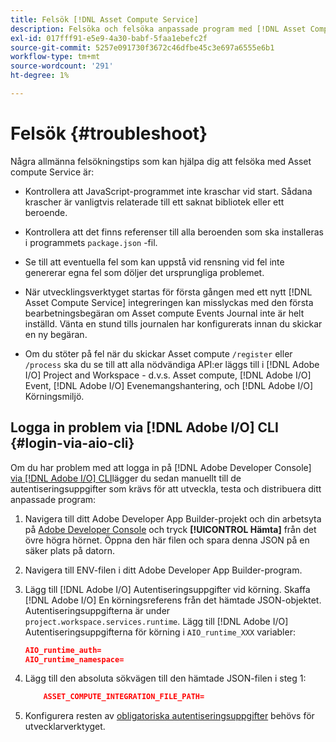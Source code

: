 ```yaml
---
title: Felsök [!DNL Asset Compute Service]
description: Felsöka och felsöka anpassade program med [!DNL Asset Compute Service].
exl-id: 017fff91-e5e9-4a30-babf-5faa1ebefc2f
source-git-commit: 5257e091730f3672c46dfbe45c3e697a6555e6b1
workflow-type: tm+mt
source-wordcount: '291'
ht-degree: 1%

---
```


# Felsök {#troubleshoot}

Några allmänna felsökningstips som kan hjälpa dig att felsöka med Asset compute Service är:

* Kontrollera att JavaScript-programmet inte kraschar vid start. Sådana krascher är vanligtvis relaterade till ett saknat bibliotek eller ett beroende.
* Kontrollera att det finns referenser till alla beroenden som ska installeras i programmets `package.json` -fil.
* Se till att eventuella fel som kan uppstå vid rensning vid fel inte genererar egna fel som döljer det ursprungliga problemet.

* När utvecklingsverktyget startas för första gången med ett nytt [!DNL Asset Compute Service] integreringen kan misslyckas med den första bearbetningsbegäran om Asset compute Events Journal inte är helt inställd. Vänta en stund tills journalen har konfigurerats innan du skickar en ny begäran.
* Om du stöter på fel när du skickar Asset compute `/register` eller `/process` ska du se till att alla nödvändiga API:er läggs till i [!DNL Adobe I/O] Project and Workspace - d.v.s. Asset compute, [!DNL Adobe I/O] Event, [!DNL Adobe I/O] Evenemangshantering, och [!DNL Adobe I/O] Körningsmiljö.

## Logga in problem via [!DNL Adobe I/O] CLI {#login-via-aio-cli}

Om du har problem med att logga in på [!DNL Adobe Developer Console] [via [!DNL Adobe I/O] CLI](https://developer.adobe.com/app-builder/docs/getting_started/first_app/#3-signing-in-from-cli)lägger du sedan manuellt till de autentiseringsuppgifter som krävs för att utveckla, testa och distribuera ditt anpassade program:

1. Navigera till ditt Adobe Developer App Builder-projekt och din arbetsyta på [Adobe Developer Console](https://console.adobe.io/) och tryck **[!UICONTROL Hämta]** från det övre högra hörnet. Öppna den här filen och spara denna JSON på en säker plats på datorn.

1. Navigera till ENV-filen i ditt Adobe Developer App Builder-program.

1. Lägg till [!DNL Adobe I/O] Autentiseringsuppgifter vid körning. Skaffa [!DNL Adobe I/O] En körningsreferens från det hämtade JSON-objektet. Autentiseringsuppgifterna är under `project.workspace.services.runtime`. Lägg till [!DNL Adobe I/O] Autentiseringsuppgifterna för körning i `AIO_runtime_XXX` variabler:

   ```json
   AIO_runtime_auth=
   AIO_runtime_namespace=
   ```

1. Lägg till den absoluta sökvägen till den hämtade JSON-filen i steg 1:

   ```json
       ASSET_COMPUTE_INTEGRATION_FILE_PATH=
   ```

1. Konfigurera resten av [obligatoriska autentiseringsuppgifter](develop-custom-application.md) behövs för utvecklarverktyget.

<!-- TBD for later:
Add any best practices for developers in this section:
* Any items to take care of when creating projects.
* Any naming conventions, reserved keywords, etc.?
* Any terms that can become a source of confusion later based on our OOTB naming.

* If required, add limitations for custom applications and spin those off as best practices.
* Do NOT borrow any content from https://git.corp.adobe.com/nui/nui/blob/master/doc/worker_api.md. It is outdated and irrelevant for 3rd party custom applications.
-->
